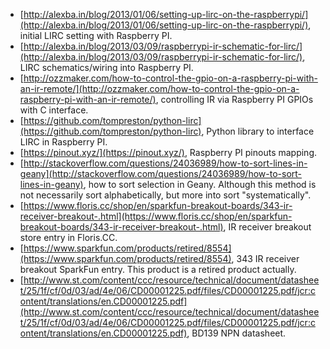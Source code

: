 * [http://alexba.in/blog/2013/01/06/setting-up-lirc-on-the-raspberrypi/](http://alexba.in/blog/2013/01/06/setting-up-lirc-on-the-raspberrypi/), initial LIRC setting with Raspberry PI.
* [http://alexba.in/blog/2013/03/09/raspberrypi-ir-schematic-for-lirc/](http://alexba.in/blog/2013/03/09/raspberrypi-ir-schematic-for-lirc/), LIRC schematics/wiring into Raspberry PI.
* [http://ozzmaker.com/how-to-control-the-gpio-on-a-raspberry-pi-with-an-ir-remote/](http://ozzmaker.com/how-to-control-the-gpio-on-a-raspberry-pi-with-an-ir-remote/), controlling IR via Raspberry PI GPIOs with C interface.
* [https://github.com/tompreston/python-lirc](https://github.com/tompreston/python-lirc), Python library to interface LIRC in Raspberry PI.
* [https://pinout.xyz/](https://pinout.xyz/), Raspberry PI pinouts mapping.
* [http://stackoverflow.com/questions/24036989/how-to-sort-lines-in-geany](http://stackoverflow.com/questions/24036989/how-to-sort-lines-in-geany), how to sort selection in Geany. Although this method is not necessarily sort alphabetically, but more into sort "systematically".
* [https://www.floris.cc/shop/en/sparkfun-breakout-boards/343-ir-receiver-breakout-.html](https://www.floris.cc/shop/en/sparkfun-breakout-boards/343-ir-receiver-breakout-.html), IR receiver breakout store entry in Floris.CC.
* [https://www.sparkfun.com/products/retired/8554](https://www.sparkfun.com/products/retired/8554), 343 IR receiver breakout SparkFun entry. This product is a retired product actually.
* [http://www.st.com/content/ccc/resource/technical/document/datasheet/25/1f/cf/0d/03/ad/4e/06/CD00001225.pdf/files/CD00001225.pdf/jcr:content/translations/en.CD00001225.pdf](http://www.st.com/content/ccc/resource/technical/document/datasheet/25/1f/cf/0d/03/ad/4e/06/CD00001225.pdf/files/CD00001225.pdf/jcr:content/translations/en.CD00001225.pdf), BD139 NPN datasheet.
